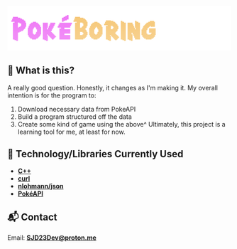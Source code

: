 ![HeaderImage](assets/images/readme_header.png)
## 📌 What is this?
A really good question. Honestly, it changes as I'm making it. My overall intention is for the program to:
1. Download necessary data from PokeAPI
2. Build a program structured off the data
3. Create some kind of game using the above^
Ultimately, this project is a learning tool for me, at least for now.

## 🌆 Technology/Libraries Currently Used
- [**C++**](https://cplusplus.com/)
- [**curl**](https://curl.se/)
- [**nlohmann/json**](https://github.com/nlohmann/json)
- [**PokéAPI**](https://pokeapi.co/)

## 📬 Contact
Email: [**SJD23Dev@proton.me**](SJD23Dev@proton.me)
